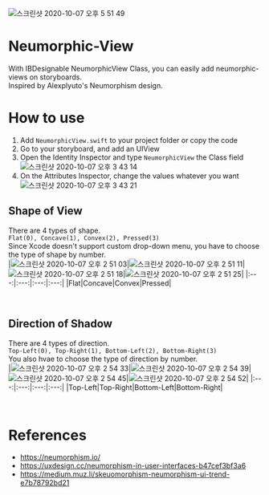 ![스크린샷 2020-10-07 오후 5 51 49](https://user-images.githubusercontent.com/39911797/95309209-cfa1d080-08c5-11eb-9097-9c5d17bfe67c.png)
# Neumorphic-View
With IBDesignable NeumorphicView Class, you can easily add neumorphic-views on storyboards.  
Inspired by Alexplyuto's Neumorphism design.

# How to use
1. Add `NeumorphicView.swift` to your project folder or copy the code  
2. Go to your storyboard, and add an UIView  
3. Open the Identity Inspector and type `NeumorphicView` the Class field  
![스크린샷 2020-10-07 오후 3 43 14](https://user-images.githubusercontent.com/39911797/95297974-4931c280-08b6-11eb-989a-80a8ca1d0837.png)
4. On the Attributes Inspector, change the values whatever you want  
![스크린샷 2020-10-07 오후 3 43 21](https://user-images.githubusercontent.com/39911797/95297975-4931c280-08b6-11eb-906b-ca0b8826de4a.png)

## Shape of View
There are 4 types of shape.  
`Flat(0), Concave(1), Convex(2), Pressed(3)`  
Since Xcode doesn't support custom drop-down menu, you have to choose the type of shape by number.  
|![스크린샷 2020-10-07 오후 2 51 03](https://user-images.githubusercontent.com/39911797/95298108-8302c900-08b6-11eb-9071-f31a4d0c6c4d.png)|![스크린샷 2020-10-07 오후 2 51 11](https://user-images.githubusercontent.com/39911797/95298116-85fdb980-08b6-11eb-914a-65962d42fab6.png)|![스크린샷 2020-10-07 오후 2 51 18](https://user-images.githubusercontent.com/39911797/95298123-87c77d00-08b6-11eb-8e0c-cbd454157ce7.png)|![스크린샷 2020-10-07 오후 2 51 25](https://user-images.githubusercontent.com/39911797/95298126-89914080-08b6-11eb-8f35-0ca055f38719.png)|
|:---:|:---:|:---:|:---:|
|Flat|Concave|Convex|Pressed|

<br>

## Direction of Shadow
There are 4 types of direction.  
`Top-Left(0), Top-Right(1), Bottom-Left(2), Bottom-Right(3)`  
You also hvae to choose the type of direction by number.  
|![스크린샷 2020-10-07 오후 2 54 33](https://user-images.githubusercontent.com/39911797/95298468-16d49500-08b7-11eb-8b26-4c3fb4cd7acc.png)|![스크린샷 2020-10-07 오후 2 54 39](https://user-images.githubusercontent.com/39911797/95298481-1c31df80-08b7-11eb-97fa-7682ba7174ce.png)|![스크린샷 2020-10-07 오후 2 54 45](https://user-images.githubusercontent.com/39911797/95298489-1f2cd000-08b7-11eb-9cfd-a1bf68339baa.png)|![스크린샷 2020-10-07 오후 2 54 52](https://user-images.githubusercontent.com/39911797/95298495-20f69380-08b7-11eb-998a-f2cd5b17294c.png)|
|:---:|:---:|:---:|:---:|
|Top-Left|Top-Right|Bottom-Left|Bottom-Right|

<br>

# References
* https://neumorphism.io/
* https://uxdesign.cc/neumorphism-in-user-interfaces-b47cef3bf3a6
* https://medium.muz.li/skeuomorphism-neumorphism-ui-trend-e7b78792bd21
